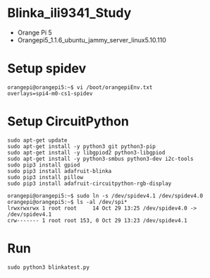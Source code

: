 # Blinka_ili9341_Study

- Orange Pi 5
- Orangepi5_1.1.6_ubuntu_jammy_server_linux5.10.110

# Setup spidev
~~~
orangepi@orangepi5:~$ vi /boot/orangepiEnv.txt
overlays=spi4-m0-cs1-spidev
~~~

# Setup CircuitPython
~~~
sudo apt-get update
sudo apt-get install -y python3 git python3-pip
sudo apt-get install -y libgpiod2 python3-libgpiod
sudo apt-get install -y python3-smbus python3-dev i2c-tools
sudo pip3 install gpiod
sudo pip3 install adafruit-blinka
sudo pip3 install pillow
sudo pip3 install adafruit-circuitpython-rgb-display

orangepi@orangepi5:~$ sudo ln -s /dev/spidev4.1 /dev/spidev4.0
orangepi@orangepi5:~$ ls -al /dev/spi*
lrwxrwxrwx 1 root root     14 Oct 29 13:25 /dev/spidev4.0 -> /dev/spidev4.1
crw------- 1 root root 153, 0 Oct 29 13:23 /dev/spidev4.1
~~~

# Run
~~~
sudo python3 blinkatest.py
~~~
